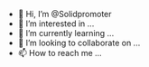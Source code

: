 - 👋 Hi, I’m @Solidpromoter
- 👀 I’m interested in ...
- 🌱 I’m currently learning ...
- 💞️ I’m looking to collaborate on ...
- 📫 How to reach me ...

<!---
Solidpromoter/Solidpromoter is a ✨ special ✨ repository because its `README.md` (this file) appears on your GitHub profile.
You can click the Preview link to take a look at your changes.
--->
